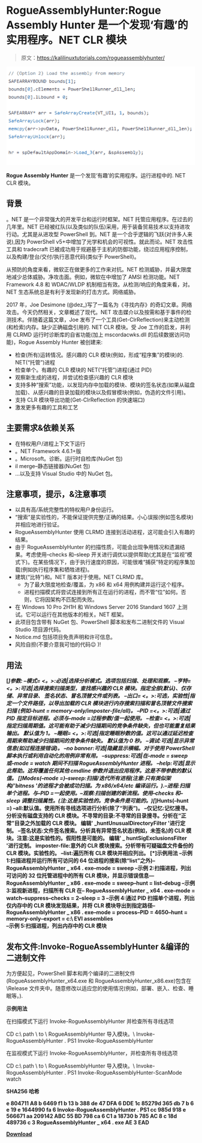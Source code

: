 # RogueAssemblyHunter:Rogue Assembly Hunter 是一个发现‘有趣’的实用程序。NET CLR 模块

> 原文：<https://kalilinuxtutorials.com/rogueassemblyhunter/>

[![](img/d7ae179dc9435ff0cb6d2e8bed17672a.png)](https://blogger.googleusercontent.com/img/b/R29vZ2xl/AVvXsEjmjL8G87wklSLo1d63dwFhSy8qAc5G7q9gapOP8E1eq38Gzx9y9L_YDqtpDAdhcTubtuVdYYiRYIUcj-bJGFPj5VX1OGHbO1CuF_YXU4zdRkL2ggSgLMnAFMtltkMBLiW9LQUO8WNuChvUCf8JIiH8OiSKYe2Foi-mUEV7gdDTH_md8hdGiWbwL1LB/s728/RogueAssemblyHunter%20(1).png)

**Rogue Assembly Hunter** 是一个发现‘有趣’的实用程序。运行进程中的. NET CLR 模块。

## 背景

。NET 是一个非常强大的开发平台和运行时框架。NET 托管应用程序。在过去的几年里。NET 已经被红队(以及类似的队伍)采用，用于装备贸易技术以支持进攻行动。尤其是从进攻型 PowerShell 到。NET 是一个合乎逻辑的飞跃(对许多人来说),因为 PowerShell v5+中增加了光学和机会的可视性。就此而论。NET 攻击性工具和 tradecraft 已被成功用于规避基于主机的防御功能，绕过应用程序控制，以及构建/登台/交付/执行恶意代码(类似于 PowerShell)。

从预防的角度来看，微软正在做更多的工作来对抗。NET 检测威胁，并最大限度地减少总体威胁。净攻击面。例如，微软在中增加了 AMSI 检测功能。NET Framework 4.8 和 WDAC/WLDP 机制相当有效。从检测/响应的角度来看，对。NET 生态系统总是有利于发现新的打击方式。网络威胁。

2017 年，Joe Desimone (@dez_)写了一篇名为《寻找内存》的奇幻文章。网络攻击。今天仍然相关，文章概述了现代。NET 攻击媒介以及按需和基于事件的检测技术。伴随着这篇文章，Joe 发布了一个工具(Get-ClrReflection)来主动检测(和检索)内存。缺少正确磁盘引用的. NET CLR 模块。受 Joe 工作的启发，并利用 CLRMD 运行时诊断库的自省功能(加上 mscordacwks.dll 的后续数据访问功能)，Rogue Assembly Hunter 被创建来:

*   检查(所有)运转情况。感兴趣的 CLR 模块(例如，形成“程序集”的模块)的. NET(“托管”)进程
*   检查单个。有趣的 CLR 模块的 NET(“托管”)进程(通过 PID)
*   观察新生成的进程，并尝试检查感兴趣的 CLR 模块
*   支持多种“搜索”功能，以发现内存中加载的模块、模块的签名状态(如果从磁盘加载)、从感兴趣的目录加载的模块以及假冒模块(例如，伪造的文件引用)。
*   支持 CLR 模块导出功能(Get-ClrReflection 的快速端口)
*   激发更多有趣的工具和工艺

## 主要需求&依赖关系

*   在特权用户/进程上下文下运行
*   。NET Framework 4.6.1+版
*   。Microsoft。诊断。运行时自检库(NuGet 包)
*   il merge–静态链接器(NuGet 包)
*   …以及支持 Visual Studio 中的 NuGet 包。

## 注意事项，提示，&注意事项

*   以具有高/系统完整性的特权用户身份运行。
*   “搜索”是实验性的，不能保证提供完整/正确的结果。小心误报(例如签名模块)并相应地进行验证。
*   RogueAssemblyHunter 使用 CLRMD 连接到活动进程，这可能会引入有趣的结果。
*   由于 RogueAssemblyHunter 的扫描性质，可能会出现争用情况和遗漏结果。考虑使用–checks 和–sleep 开关进行调优以提供帮助(尤其是在“监视”模式下)。在某些情况下，由于执行速度的原因，可能很难“捕获”特定的程序集加载(例如执行程序集和牺牲进程)。
*   建筑(“比特”)和。NET 版本对于使用。NET CLRMD 库。
    *   为了最大限度地检查/覆盖，为 x86 和 x64 用例构建并运行这个程序。
    *   进程扫描模式将尝试连接到所有正在运行的进程，而不管“位”如何。否则，它将因架构不匹配而失败。
*   在 Windows 10 Pro 2H1H 和 Windows Server 2016 Standard 1607 上测试。它可以运行在其他版本的相关。NET 框架。
*   此项目包含带有 NuGet 包、PowerShell 脚本和发布二进制文件的 Visual Studio 项目源代码。
*   Notice.md 包括项目免责声明和许可信息。
*   风险自担(不要介意我可怕的代码😉 )!

## 用法

**[*]参数:
–模式= <。>:必选|选择分析模式。选项包括扫描、处理和观察。
–亨特= <。>:可选|选择搜索扫描类型，查找感兴趣的 CLR 模块。指定全部(默认)、仅存储、异常目录、
签名状态、冒名顶替文件或列表。
–出口= <。>:可选，实验性|指定一个文件路径，以导出加载的 CLR 模块进行内存搜索扫描和冒名顶替文件搜索扫描
(例如–hunt = memory-only/imposter-file/all)。
–PID =<。>:可选|通过 PID 指定目标进程。必须与–mode =过程参数/值一起使用。
–检查= <。>:可选|指定扫描周期值。这可能有助于减少扫描期间的竞争条件缺失，但也可能重复结果输出。
默认值为 1。
–睡眠= <。>:可选|指定睡眠秒数的值。这可以通过延迟检查周期来帮助减少扫描期间的竞争条件缺失。
默认值为 0 秒。
–调试:可选|显示异常信息(如过程连接错误)。
–no banner:可选|隐藏显示横幅。对于使用 PowerShell 脚本执行或利用自动化的用例非常有用。
–suppress:可选|在–mode = sweep 或–mode = watch 期间不扫描 RogueAssemblyHunter 进程。
–help:可选|显示此帮助。这将覆盖任何其他 cmdline 参数并退出应用程序。*这是不带参数的默认值。
[*]Modes(–mode =)–sweep:扫描/迭代所有进程(注意:只有类似架构/'bitness '的进程才会被成功扫描。为 x86/x64/etc 编译运行。).–进程:扫描单个进程。与–PID =一起使用。–观察:扫描创建的新流程。使用–checks 和–sleep 调整扫描属性。(注:这是实验性的。竞争条件是可能的。)[*]Hunts(–hunt =)
–all:默认值。使用所有寻线选项进行分析(除了“列表”)。
–仅记忆:记忆搜寻。分析没有磁盘支持的 CLR 模块。不寻常的目录:不寻常的目录搜寻。分析在“正常”目录之外加载的 CLR 模块。
编辑' _huntUnusualDirectoryFilter '进行定制。
–签名状态:文件签名搜索。分析具有异常签名状态(例如，未签名)的 CLR 模块。注意:这是实验性的。假阳性是可能的。
编辑' _ huntSigExclusionsFilter '进行定制。
imposter-file:意外的 CLR 模块搜索。分析带有可疑磁盘文件备份的 CLR 模块。实验性的。
–list:遍历所有 CLR 模块并相应列出。
[*]示例用法
–示例 1:扫描进程并运行所有可访问的 64 位进程的搜索(除“list”之外)–
RogueAssemblyHunter _ x64 . exe–mode = sweep
–示例 2:扫描进程，列出可访问的 32 位托管进程中的所有 CLR 模块，并显示错误信息—
RogueAssemblyHunter _ x86 . exe–mode = sweep–hunt = list–debug
–示例 3:监视新进程，扫描所有 CLR 在–
RogueAssemblyHunter _ x64 . exe–mode = watch–suppress–checks = 2–sleep = 3
–示例 4:通过 PID 扫描单个进程，列出仅内存中的 CLR 模块发现结果，并将 CLR 模块导出到指定路径–
RogueAssemblyHunter _ x86 . exe–mode = process–PID = 4650–hunt = memory-only–export = c:\ EVI assemblies \
–示例 5:扫描进程，列出内存中的 CLR 模块**

## 发布文件:Invoke-RogueAssemblyHunter &编译的二进制文件

为方便起见，PowerShell 脚本和两个编译的二进制文件(RogueAssemblyHunter_x64.exe 和 RogueAssemblyHunter_x86.exe)包含在\Release 文件夹中。随意修改以适应您的使用情况(例如，部署、嵌入、检查、睡眠等。).

**示例用法**

在扫描模式下运行 Invoke-RogueAssemblyHunter 并检查所有寻线选项

CD c:\ path \ to \ RogueAssemblyHunter
导入模块。\ Invoke-RogueAssemblyHunter . PS1
Invoke-RogueAssemblyHunter

在监视模式下运行 Invoke-RogueAssemblyHunter，并检查所有寻线选项

CD c:\ path \ to \ RogueAssemblyHunter
导入模块。\ Invoke-RogueAssemblyHunter . PS1
Invoke-RogueAssemblyHunter-ScanMode watch

**SHA256 哈希**

**e 804711 A8 b 6469 f1 b 13 b 388 de 47 DFA 6 DDE 1c 85279d 365 db 7 b 6 e 19 e 1644990 fa 6 Invoke-RogueAssemblyHunter . PS1
cc 985d 918 e 566671 aa 209142 ABC 55 BD 798 ca 6 C1 a 18730 b 785 AC 8 c 18d 489736 c 3 RogueAssemblyHunter _ x64 . exe
AE 3 EAD**

[**Download**](https://github.com/bohops/RogueAssemblyHunter)